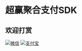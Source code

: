 # 超赢聚合支付SDK

## 欢迎打赏

[![微信](http://static.yinziqiang.com/donate/donate_wechat.jpg)](http://pos.cn/ "超赢科技")
[![支付宝](http://static.yinziqiang.com/donate/donate_alipay.jpg)](http://pos.cn/ "超赢科技")
